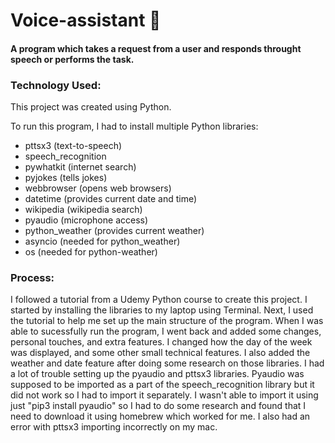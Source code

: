 # Voice-assistant  :microphone:

#### A program which takes a request from a user and responds throught speech or performs the task.
### Technology Used:
This project was created using Python. 

To run this program, I had to install multiple Python libraries:
- pttsx3 (text-to-speech)
- speech_recognition
- pywhatkit (internet search)
- pyjokes (tells jokes)
- webbrowser (opens web browsers)
- datetime (provides current date and time)
- wikipedia (wikipedia search)
- pyaudio (microphone access)
- python_weather (provides current weather)
- asyncio (needed for python_weather)
- os (needed for python-weather)

### Process: 
I followed a tutorial from a Udemy Python course to create this project. I started by installing the libraries to my laptop using Terminal. Next, I used the tutorial to help me set up the main structure of the program. When I was able to sucessfully run the program, I went back and added some changes, personal touches, and extra features. I changed how the day of the week was displayed, and some other small technical features. I also added the weather and date feature after doing some research on those libraries. I had a lot of trouble setting up the pyaudio and pttsx3 libraries. Pyaudio was supposed to be imported as a part of the speech_recognition library but it did not work so I had to import it separately. I wasn't able to import it using just "pip3 install pyaudio" so I had to do some research and found that I need to download it using homebrew which worked for me. I also had an error with pttsx3 importing incorrectly on my mac. 
